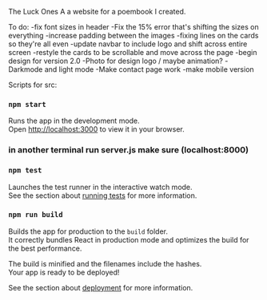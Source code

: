 The Luck Ones
A a website for a poembook I created.

To do:
-fix font sizes in header
-Fix the 15% error that's shifting the sizes on everything
-increase padding between the images
-fixing lines on the cards so they're all even
-update navbar to include logo and shift across entire screen
-restyle the cards to be scrollable and move across the page
-begin design for version 2.0
-Photo for design logo / maybe animation?
-Darkmode and light mode
-Make contact page work
-make mobile version

Scripts for src:

### `npm start`

Runs the app in the development mode.\
Open [http://localhost:3000](http://localhost:3000) to view it in your browser.

### in another terminal run server.js make sure (localhost:8000)

### `npm test`

Launches the test runner in the interactive watch mode.\
See the section about [running tests](https://facebook.github.io/create-react-app/docs/running-tests) for more information.

### `npm run build`

Builds the app for production to the `build` folder.\
It correctly bundles React in production mode and optimizes the build for the best performance.

The build is minified and the filenames include the hashes.\
Your app is ready to be deployed!

See the section about [deployment](https://facebook.github.io/create-react-app/docs/deployment) for more information.
